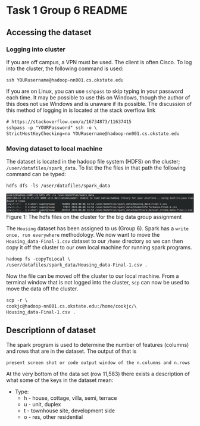 # Task 1 Group 6 README

## Accessing the dataset

### Logging into cluster
If you are off campus, a VPN must be used. The client is often Cisco. To log 
into the cluster, the following command is used:
```
ssh YOURusername@hadoop-nn001.cs.okstate.edu
```
If you are on Linux, you can use `sshpass` to skip typing in your password each
time. It may be possible to use this on Windows, though the author of this 
does not use Windows and is unaware if its possible. The discussion of this 
method of logging in is located at the stack overflow link
```
# https://stackoverflow.com/a/16734873/11637415
sshpass -p "YOURPassword" ssh -o \
StrictHostKeyChecking=no YOURusername@hadoop-nn001.cs.okstate.edu
```

### Moving dataset to local machine
The dataset is located in the hadoop file system (HDFS) on the cluster; 
`/user/datafiles/spark_data`. To list the fhe files in that path the following
command can be typed:
```
hdfs dfs -ls /user/datafiles/spark_data
```  

![F1_ClusterFiles](Images/F1_ClusterFiles.png)
Figure 1: The hdfs files on the cluster for the big data
group assignment 

The `Housing` dataset has been assigned to us (Group 6). 
Spark has a `write once, run everywhere` methodology. We now
want to move the `Housing_data-Final-1.csv` dataset to
our `/home` directory so we can then copy it off the cluster
to our own local machine for running spark programs. 
```
hadoop fs -copyToLocal \
/user/datafiles/spark_data/Housing_data-Final-1.csv .
```
Now the file can be moved off the cluster to our local 
machine. From a terminal window that is not logged into the 
cluster, `scp` can now be used to move the data off the 
cluster. 
```
scp -r \
cookjc@hadoop-nn001.cs.okstate.edu:/home/cookjc/\
Housing_data-Final-1.csv .
```

## Descriptionn of dataset

The spark program is used to determine the number of features (columns)
and rows that are in the dataset. The output of that is 
```
present screen shot or code output window of the n.columns and n.rows
```

At the very bottom of the data set (row 11,583) there exists a 
description of what some of the keys in the dataset mean:

 - Type:
	- h - house, cottage, villa, semi, terrace
	- u - unit, duplex
	- t - townhouse site, development side
	- o - res, other residential
